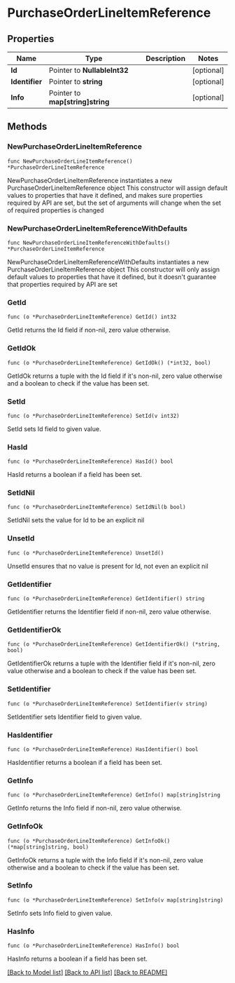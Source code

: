 # PurchaseOrderLineItemReference

## Properties

Name | Type | Description | Notes
------------ | ------------- | ------------- | -------------
**Id** | Pointer to **NullableInt32** |  | [optional] 
**Identifier** | Pointer to **string** |  | [optional] 
**Info** | Pointer to **map[string]string** |  | [optional] 

## Methods

### NewPurchaseOrderLineItemReference

`func NewPurchaseOrderLineItemReference() *PurchaseOrderLineItemReference`

NewPurchaseOrderLineItemReference instantiates a new PurchaseOrderLineItemReference object
This constructor will assign default values to properties that have it defined,
and makes sure properties required by API are set, but the set of arguments
will change when the set of required properties is changed

### NewPurchaseOrderLineItemReferenceWithDefaults

`func NewPurchaseOrderLineItemReferenceWithDefaults() *PurchaseOrderLineItemReference`

NewPurchaseOrderLineItemReferenceWithDefaults instantiates a new PurchaseOrderLineItemReference object
This constructor will only assign default values to properties that have it defined,
but it doesn't guarantee that properties required by API are set

### GetId

`func (o *PurchaseOrderLineItemReference) GetId() int32`

GetId returns the Id field if non-nil, zero value otherwise.

### GetIdOk

`func (o *PurchaseOrderLineItemReference) GetIdOk() (*int32, bool)`

GetIdOk returns a tuple with the Id field if it's non-nil, zero value otherwise
and a boolean to check if the value has been set.

### SetId

`func (o *PurchaseOrderLineItemReference) SetId(v int32)`

SetId sets Id field to given value.

### HasId

`func (o *PurchaseOrderLineItemReference) HasId() bool`

HasId returns a boolean if a field has been set.

### SetIdNil

`func (o *PurchaseOrderLineItemReference) SetIdNil(b bool)`

 SetIdNil sets the value for Id to be an explicit nil

### UnsetId
`func (o *PurchaseOrderLineItemReference) UnsetId()`

UnsetId ensures that no value is present for Id, not even an explicit nil
### GetIdentifier

`func (o *PurchaseOrderLineItemReference) GetIdentifier() string`

GetIdentifier returns the Identifier field if non-nil, zero value otherwise.

### GetIdentifierOk

`func (o *PurchaseOrderLineItemReference) GetIdentifierOk() (*string, bool)`

GetIdentifierOk returns a tuple with the Identifier field if it's non-nil, zero value otherwise
and a boolean to check if the value has been set.

### SetIdentifier

`func (o *PurchaseOrderLineItemReference) SetIdentifier(v string)`

SetIdentifier sets Identifier field to given value.

### HasIdentifier

`func (o *PurchaseOrderLineItemReference) HasIdentifier() bool`

HasIdentifier returns a boolean if a field has been set.

### GetInfo

`func (o *PurchaseOrderLineItemReference) GetInfo() map[string]string`

GetInfo returns the Info field if non-nil, zero value otherwise.

### GetInfoOk

`func (o *PurchaseOrderLineItemReference) GetInfoOk() (*map[string]string, bool)`

GetInfoOk returns a tuple with the Info field if it's non-nil, zero value otherwise
and a boolean to check if the value has been set.

### SetInfo

`func (o *PurchaseOrderLineItemReference) SetInfo(v map[string]string)`

SetInfo sets Info field to given value.

### HasInfo

`func (o *PurchaseOrderLineItemReference) HasInfo() bool`

HasInfo returns a boolean if a field has been set.


[[Back to Model list]](../README.md#documentation-for-models) [[Back to API list]](../README.md#documentation-for-api-endpoints) [[Back to README]](../README.md)


